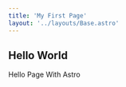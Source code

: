 ```yaml
---
title: 'My First Page'
layout: '../layouts/Base.astro'
---
```


## Hello World

Hello Page With Astro
